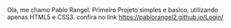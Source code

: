 Ola, me chamo Pablo Rangel.
Primeiro Projeto simples e basico, utilizando apenas HTML5 e CSS3.
confira no link https://pablorangel2.github.io/Login/

